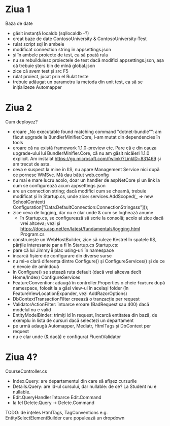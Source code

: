 ﻿# Ziua 1

Baza de date
- găsit instanță localdb (sqllocaldb -?)
- creat baze de date ContosoUniversity & ContosoUniversity-Test
- rulat script sql în ambele
- modificat connection string în appsettings.json
- și în ambele proiecte de test, ca să poată rula
- nu se rebuilduiesc proiectele de test dacă modifici appsettings.json,
  așa că trebuie șters bin de mînă
global.json
- zice că avem test și src
F5
- rulat proiect, jucat prin el
Rulat teste
- trebuie adăugat un parametru la metoda din unit test, ca să se inițializeze
  Automapper

# Ziua 2

Cum deployez?
- eroare „No executable found matching command "dotnet-bundle"”: am făcut
  upgrade la BundlerMinifier.Core, l-am mutat din dependencies în tools
- eroare că nu există framework 1.1.0-preview etc. Pare că e din cauza
  upgrade-ului lui BundlerMinifier.Core, că nu am găsit nicăieri 1.1.0 explicit.
  Am instalat https://go.microsoft.com/fwlink/?LinkID=831469 și am trecut de
  asta.
- ceva e suspect la mine în IIS, nu apare Management Service nici după ce
  pornesc WMSvc. Mă dau bătut
web.config
- nu mai e mare lucru acolo, doar un handler de aspNetCore și un link la cum se
  configurează acum
appsettings.json
- are un connection string; dacă modifici cum se cheamă, trebuie modificat și în
  Startup.cs, unde zice:
    services.AddScoped(_ => new SchoolContext(
        Configuration["Data:DefaultConnection:ConnectionStringsss"]));
- zice ceva de logging, dar nu e clar unde & cum se loghează anume
    - în Startup.cs, se configurează să scrie la consolă; acolo ai zice dacă
      vrei altceva; vezi și https://docs.asp.net/en/latest/fundamentals/logging.html
Program.cs
- construiește un WebHostBuilder, zice să ruleze Kestrel în spatele IIS,
  părțile interesante par a fi în Startup.cs
Startup.cs:
- pare că lui Jimmy îi plac using-uri în namespace
- încarcă fișiere de configurare din diverse surse
- nu mi-e clară diferența dintre Configure() și ConfigureServices() și de ce e
  nevoie de amîndouă
- în Configure() se setează ruta default (dacă vrei altceva decît Home/Index)
ConfigureServices
- FeatureConvention: adaugă în controller.Properties o cheie `feature` după
  namespace, folosit la a găsi view-ul în același folder (în
  FeatureViewLocationExpander, vezi AddRazorOptions)
- DbContextTransactionFilter creează o tranzacție per request
- ValidatorActionFilter: întoarce eroare (BadRequest sau 400) dacă modelul nu e
  valid
- EntityModelBinder: trimiți id în request, încarcă entitatea din bază, de
  exemplu în lista de cursuri dacă selectezi un departament
- pe urmă adaugă Automapper, Mediatr, HtmlTags și DbContext per request
- nu e clar unde (& dacă) e configurat FluentValidator

# Ziua 4?
CourseController.cs
- Index.Query: are departamentul din care să afișez cursurile
- Details.Query: are id-ul cursului, dar nullable: de ce? La Student nu e nullable.
- Edit.QueryHandler întoarce Edit.Command
- la fel Delete.Query -> Delete.Command

TODO: de înțeles HtmlTags, TagConventions e.g.  EntitySelectElementBuilder care
populează un dropdown
